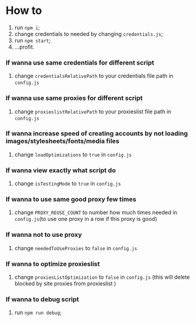 # How to
1. run `npm i`;
2. change credentials to needed by changing `credentials.js`;
3. run `npm start`;
4. ...profit.
### If wanna use same credentials for different script
1. change `credentialsRelativePath` to your credentials file path in `config.js`
### If wanna use same proxies for different script
1. change `proxieslistRelativePath` to your proxieslist file path in `config.js`
### If wanna increase speed of creating accounts by not loading images/stylesheets/fonts/media files
1. change `loadOptimizations` to `true` in `config.js`
### If wanna view exactly what script do
1. change `isTestingMode` to `true` in `config.js`
### If wanna to use same good proxy few times
1. change `PROXY_REUSE_COUNT` to number how much times needed in `config.js`(to use one proxy in a row if this proxy is good)
### If wanna not to use proxy
1. change `neededToUseProxies` to `false` in `config.js`
### If wanna to optimize proxieslist
1. change `proxiesListOptimization` to `false` in `config.js`
(this will delete blocked by site proxies from proxieslist )
### If wanna to debug script
1. run `npm run debug`;
